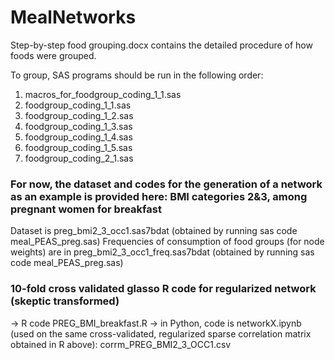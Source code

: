 # MealNetworks

Step-by-step food grouping.docx contains the detailed procedure of how foods were grouped.

To group, SAS programs should be run in the following order:
1. macros_for_foodgroup_coding_1_1.sas
2. foodgroup_coding_1_1.sas
3. foodgroup_coding_1_2.sas
4. foodgroup_coding_1_3.sas
5. foodgroup_coding_1_4.sas
6. foodgroup_coding_1_5.sas
7. foodgroup_coding_2_1.sas

### For now, the dataset and codes for the generation of a network as an example is provided here: BMI categories 2&3, among pregnant women for breakfast
Dataset is preg_bmi2_3_occ1.sas7bdat (obtained by running sas code meal_PEAS_preg.sas)
Frequencies of consumption of food groups (for node weights) are in preg_bmi2_3_occ1_freq.sas7bdat (obtained by running sas code meal_PEAS_preg.sas)

### 10-fold cross validated glasso R code for regularized network (skeptic transformed)
-> R code PREG_BMI_breakfast.R
-> in Python, code is networkX.ipynb (used on the same cross-validated, regularized sparse correlation matrix obtained in R above): corrm_PREG_BMI2_3_OCC1.csv
